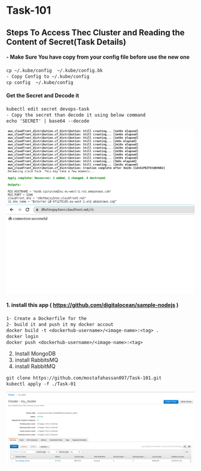 # Task-101


## Steps To Access Thec Cluster and Reading the Content of Secret(Task Details) 
#### - Make Sure You have copy from your config file before use the new one 
```
cp ~/.kube/config  ~/.kube/config.bk
- Copy Config to ~/.kube/config
cp config  ~/.kube/config
```
#### Get the Secret and Decode it 
```
kubectl edit secret devops-task 
- Copy the secret than decode it using below command 
echo 'SECRET' | base64 --decode
```
![App Screenshot](https://github.com/mostafahassan097/Deploy-ECS/blob/master/Screenshots/1.png)
![App Screenshot](https://github.com/mostafahassan097/Deploy-ECS/blob/master/Screenshots/2.png)

#### 1. install this app ( https://github.com/digitalocean/sample-nodejs )

```
1- Create a Dockerfile for the 
2- build it and push it my docker accout 
docker build -t <dockerhub-username>/<image-name>:<tag> .
docker login
docker push <dockerhub-username>/<image-name>:<tag>
```
2. Install MongoDB 
3. install RabbitsMQ 
4. install RabbitMQ
```
git clone https://github.com/mostafahassan097/Task-101.git
kubectl apply -f ./Task-01
```
![App Screenshot](https://github.com/mostafahassan097/Deploy-ECS/blob/master/Screenshots/3.png)
